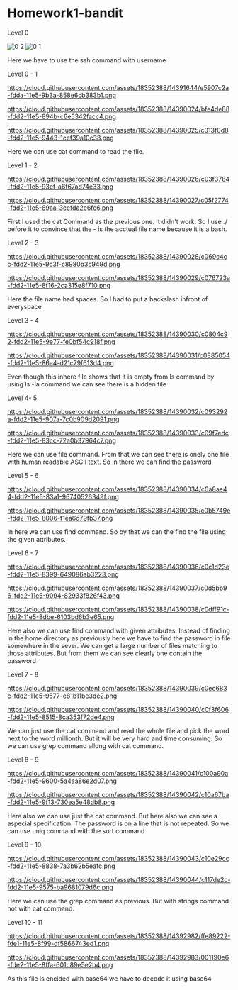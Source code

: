 # Homework1-bandit

Level 0 

![0 2](https://cloud.githubusercontent.com/assets/18352388/14390022/bf8e4938-fdd2-11e5-85d0-01cf1b6241ef.png)
![0 1](https://cloud.githubusercontent.com/assets/18352388/14390023/bfb7d5aa-fdd2-11e5-8685-ba61f2fb1daa.png)

Here we have to use the ssh command with username

Level 0 - 1

https://cloud.githubusercontent.com/assets/18352388/14391644/e5907c2a-fdda-11e5-9b3a-858e6cb383b1.png

https://cloud.githubusercontent.com/assets/18352388/14390024/bfe4de88-fdd2-11e5-894b-c6e5342facc4.png

https://cloud.githubusercontent.com/assets/18352388/14390025/c013f0d8-fdd2-11e5-9443-1cef39a10c38.png

Here we can use cat command to read the file.

Level 1 - 2

https://cloud.githubusercontent.com/assets/18352388/14390026/c03f3784-fdd2-11e5-93ef-a6f67ad74e33.png

https://cloud.githubusercontent.com/assets/18352388/14390027/c05f2774-fdd2-11e5-89aa-3cefda2e6fe6.png

First I used the cat Command as the previous one. It didn't work. So I use ./ before it to convince that the - is the acctual file name because it is a bash.

Level 2 - 3

https://cloud.githubusercontent.com/assets/18352388/14390028/c069c4cc-fdd2-11e5-9c3f-c8980b3c949d.png

https://cloud.githubusercontent.com/assets/18352388/14390029/c076723a-fdd2-11e5-8f16-2ca315e8f710.png

Here the file name had spaces. So I had to put a backslash infront of everyspace

Level 3 - 4

https://cloud.githubusercontent.com/assets/18352388/14390030/c0804c92-fdd2-11e5-9e77-fe0bf54c918f.png

https://cloud.githubusercontent.com/assets/18352388/14390031/c0885054-fdd2-11e5-86a4-d21c79f613d4.png

Even though this inhere file shows that it is empty from ls command by using ls -la command we can see there is a hidden file

Level 4- 5

https://cloud.githubusercontent.com/assets/18352388/14390032/c093292a-fdd2-11e5-907a-7c0b909d2091.png

https://cloud.githubusercontent.com/assets/18352388/14390033/c09f7edc-fdd2-11e5-83cc-72a0b37964c7.png

Here we can use file command. From that we can see there is onely one file with human readable ASCII text. So in there we can find the password

Level 5 - 6

https://cloud.githubusercontent.com/assets/18352388/14390034/c0a8ae44-fdd2-11e5-83a1-96740526349f.png

https://cloud.githubusercontent.com/assets/18352388/14390035/c0b5749e-fdd2-11e5-8006-f1ea6d79fb37.png

In here we can use find command. So by that we can the find the file using the given attributes.

Level 6 - 7

https://cloud.githubusercontent.com/assets/18352388/14390036/c0c1d23e-fdd2-11e5-8399-649086ab3223.png

https://cloud.githubusercontent.com/assets/18352388/14390037/c0d5bb96-fdd2-11e5-9094-82933f826f43.png

https://cloud.githubusercontent.com/assets/18352388/14390038/c0dff91c-fdd2-11e5-8dbe-6103bd6b3e65.png

Here also we can use find command with given attributes. Instead of finding in the home directory as previously here we have to find the password in file somewhere in the sever. We can get a large number of files matching to those attributes. But from them we can see clearly one contain the password

Level 7 - 8

https://cloud.githubusercontent.com/assets/18352388/14390039/c0ec683c-fdd2-11e5-9577-e81b11be3de2.png

https://cloud.githubusercontent.com/assets/18352388/14390040/c0f3f606-fdd2-11e5-8515-8ca353f72de4.png

We can just use the cat command and read the whole file and pick the word next to the word millionth. But it will be very hard and time consuming. So we can use grep command allong with cat command.

Level 8 - 9

https://cloud.githubusercontent.com/assets/18352388/14390041/c100a90a-fdd2-11e5-9600-5a4aa86e2d07.png

https://cloud.githubusercontent.com/assets/18352388/14390042/c10a67ba-fdd2-11e5-9f13-730ea5e48db8.png

Here also we can use just the cat command. But here also we can see a aspecial specification. The password is on a line that is not repeated. So we can use uniq command with the sort command

Level 9 - 10

https://cloud.githubusercontent.com/assets/18352388/14390043/c10e29cc-fdd2-11e5-8838-7a3b62b5eafc.png

https://cloud.githubusercontent.com/assets/18352388/14390044/c117de2c-fdd2-11e5-9575-ba9681079d6c.png

Here we can use the grep command as previous. But with strings command not with cat command.

Level 10 - 11

https://cloud.githubusercontent.com/assets/18352388/14392982/ffe89222-fde1-11e5-8f99-df5866743ed1.png

https://cloud.githubusercontent.com/assets/18352388/14392983/001190e6-fde2-11e5-8ffa-601c89e5e2b4.png

As this file is encided with base64 we have to decode it using base64


